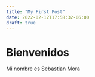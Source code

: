 ```yaml
---
title: "My First Post"
date: 2022-02-12T17:58:32-06:00
draft: true
---
```



# Bienvenidos


Mi nombre es Sebastian Mora 

